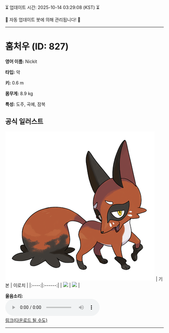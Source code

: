 
⏳ 업데이트 시간: 2025-10-14 03:29:08 (KST) ⏳

🤖 자동 업데이트 봇에 의해 관리됩니다! 🤖

---

# 훔처우 (ID: 827)
**영어 이름:** Nickit

**타입:** 악

**키:** 0.6 m

**몸무게:** 8.9 kg

**특성:** 도주, 곡예, 잠복

## 공식 일러스트
![](https://raw.githubusercontent.com/PokeAPI/sprites/master/sprites/pokemon/other/official-artwork/827.png)
| 기본 | 이로치 |
|:----:|:------:|
| <img src="http://play.pokemonshowdown.com/sprites/ani/nickit.gif" width="200"> | <img src="http://play.pokemonshowdown.com/sprites/ani-shiny/nickit.gif" width="200"> |

**울음소리:**<br><audio controls src="https://raw.githubusercontent.com/PokeAPI/cries/main/cries/pokemon/latest/827.ogg"></audio><br> [링크(다운로드 될 수도)](https://raw.githubusercontent.com/PokeAPI/cries/main/cries/pokemon/latest/827.ogg)


---
